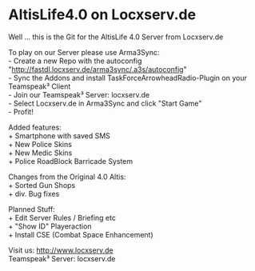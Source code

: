 # AltisLife4.0 on Locxserv.de  

Well ... this is the Git for the AltisLife 4.0 Server from Locxserv.de  

To play on our Server please use Arma3Sync:   
	- Create a new Repo with the autoconfig "http://fastdl.locxserv.de/arma3sync/.a3s/autoconfig"  
	- Sync the Addons and install TaskForceArrowheadRadio-Plugin on your Teamspeak³ Client  
	- Join our Teamspeak³ Server: locxserv.de  
	- Select Locxserv.de in Arma3Sync and click "Start Game"  
	- Profit!   

Added features:   
	+ Smartphone with saved SMS  
	+ New Police Skins   
	+ New Medic Skins   
	+ Police RoadBlock Barricade System  

Changes from the Original 4.0 Altis:  
	+ Sorted Gun Shops  
	+ div. Bug fixes  
  
  
Planned Stuff:  
	+ Edit Server Rules / Briefing etc  
	+ "Show ID" Playeraction  
	+ Install CSE (Combat Space Enhancement)  
   
Visit us:           http://www.locxserv.de  
Teamspeak³ Server:  locxserv.de    

